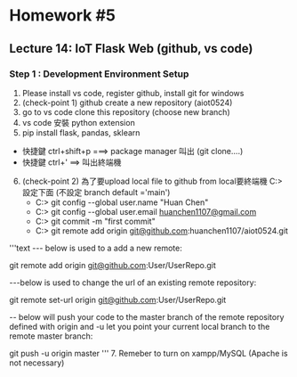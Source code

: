 # Homework #5
## Lecture 14: IoT Flask Web (github, vs code)

### Step 1 : Development Environment Setup
1. Please install vs code, register github, install git for windows
2. (check-point 1) github create a new repository (aiot0524)
3. go to vs code clone this repository (choose new branch) 
4. vs code 安裝 python extension 
5. pip install flask, pandas, sklearn 
  * 快捷鍵 ctrl+shift+p ===> package manager 叫出 (git clone....)
  * 快捷鍵 ctrl+' ==> 叫出終端機 
6. (check-point 2) 為了要upload local file to github from local要終端機 C:> 設定下面 (不設定 branch default ='main')
   * C:> git config --global user.name "Huan Chen"
   * C:> git config --global user.email huanchen1107@gmail.com
   * C:> git commit -m "first commit"
   * C:> git remote add origin git@github.com:huanchen1107/aiot0524.git

'''text
  --- below is used to a add a new remote:

  git remote add origin git@github.com:User/UserRepo.git
  
  ---below is used to change the url of an existing remote repository:

  git remote set-url origin git@github.com:User/UserRepo.git
  
  -- below will push your code to the master branch of the remote repository defined with origin and -u let you point your current local branch to the remote master branch:

  git push -u origin master
'''
7. Remeber to turn on xampp/MySQL (Apache is not necessary)



